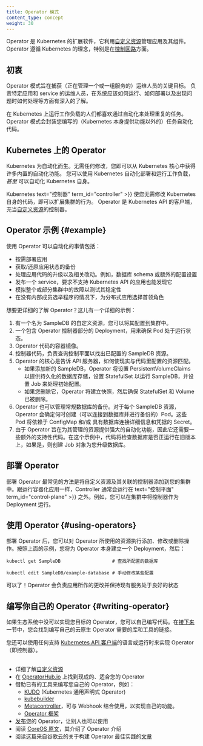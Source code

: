 ```yaml
---
title: Operator 模式
content_type: concept
weight: 30
---
```


<!--
---
title: Operator pattern
content_type: concept
weight: 30
---
-->

<!-- overview -->

<!--
Operators are software extensions to Kubernetes that make use of [custom
resources](/docs/concepts/extend-kubernetes/api-extension/custom-resources/)
to manage applications and their components. Operators follow
Kubernetes principles, notably the [control loop](/docs/concepts/#kubernetes-control-plane).
-->

Operator 是 Kubernetes 的扩展软件，它利用[自定义资源](/docs/concepts/extend-kubernetes/api-extension/custom-resources/)管理应用及其组件。
Operator 遵循 Kubernetes 的理念，特别是在[控制回路](/docs/concepts/#kubernetes-control-plane)方面。



<!-- body -->

<!--
## Motivation

The Operator pattern aims to capture the key aim of a human operator who
is managing a service or set of services. Human operators who look after
specific applications and services have deep knowledge of how the system
ought to behave, how to deploy it, and how to react if there are problems.

People who run workloads on Kubernetes often like to use automation to take
care of repeatable tasks. The Operator pattern captures how you can write
code to automate a task beyond what Kubernetes itself provides.
-->

## 初衷

Operator 模式旨在捕获（正在管理一个或一组服务的）运维人员的关键目标。
负责特定应用和 service 的运维人员，在系统应该如何运行、如何部署以及出现问题时如何处理等方面有深入的了解。

在 Kubernetes 上运行工作负载的人们都喜欢通过自动化来处理重复的任务。Operator 模式会封装您编写的（Kubernetes 本身提供功能以外的）任务自动化代码。

<!--
## Operators in Kubernetes

Kubernetes is designed for automation. Out of the box, you get lots of
built-in automation from the core of Kubernetes. You can use Kubernetes
to automate deploying and running workloads, *and* you can automate how
Kubernetes does that.

Kubernetes text="controllers" term_id="controller" >}}
concept lets you extend the cluster's behaviour without modifying the code
of Kubernetes itself.
Operators are clients of the Kubernetes API that act as controllers for
a [Custom Resource](/docs/concepts/api-extension/custom-resources/).
-->

## Kubernetes 上的 Operator

Kubernetes 为自动化而生。无需任何修改，您即可以从 Kubernetes 核心中获得许多内置的自动化功能。
您可以使用 Kubernetes 自动化部署和运行工作负载， *甚至* 可以自动化 Kubernetes 自身。

Kubernetes  text="控制器" term_id="controller" >}} 使您无需修改 Kubernetes 自身的代码，即可以扩展集群的行为。
Operator 是 Kubernetes API 的客户端，充当[自定义资源](/docs/concepts/api-extension/custom-resources/)的控制器。

<!--
## An example Operator {#example}

Some of the things that you can use an operator to automate include:

* deploying an application on demand
* taking and restoring backups of that application's state
* handling upgrades of the application code alongside related changes such
  as database schemas or extra configuration settings
* publishing a Service to applications that don't support Kubernetes APIs to
  discover them
* simulating failure in all or part of your cluster to test its resilience
* choosing a leader for a distributed application without an internal
  member election process
-->

## Operator 示例 {#example}

使用 Operator 可以自动化的事情包括：

* 按需部署应用
* 获取/还原应用状态的备份
* 处理应用代码的升级以及相关改动。例如，数据库 schema 或额外的配置设置
* 发布一个 service，要求不支持 Kubernetes API 的应用也能发现它
* 模拟整个或部分集群中的故障以测试其稳定性
* 在没有内部成员选举程序的情况下，为分布式应用选择首领角色

<!--
What might an Operator look like in more detail? Here's an example in more
detail:

1. A custom resource named SampleDB, that you can configure into the cluster.
2. A Deployment that makes sure a Pod is running that contains the
   controller part of the operator.
3. A container image of the operator code.
4. Controller code that queries the control plane to find out what SampleDB
   resources are configured.
5. The core of the Operator is code to tell the API server how to make
   reality match the configured resources.
   * If you add a new SampleDB, the operator sets up PersistentVolumeClaims
     to provide durable database storage, a StatefulSet to run SampleDB and
     a Job to handle initial configuration.
   * If you delete it, the Operator takes a snapshot, then makes sure that
     the StatefulSet and Volumes are also removed.
6. The operator also manages regular database backups. For each SampleDB
   resource, the operator determines when to create a Pod that can connect
   to the database and take backups. These Pods would rely on a ConfigMap
   and / or a Secret that has database connection details and credentials.
7. Because the Operator aims to provide robust automation for the resource
   it manages, there would be additional supporting code. For this example,
   code checks to see if the database is running an old version and, if so,
   creates Job objects that upgrade it for you.
-->

想要更详细的了解 Operator？这儿有一个详细的示例：

1. 有一个名为 SampleDB 的自定义资源，您可以将其配置到集群中。
2. 一个包含 Operator 控制器部分的 Deployment，用来确保 Pod 处于运行状态。
3. Operator 代码的容器镜像。
4. 控制器代码，负责查询控制平面以找出已配置的 SampleDB 资源。
5. Operator 的核心是告诉 API 服务器，如何使现实与代码里配置的资源匹配。
   * 如果添加新的 SampleDB，Operator 将设置 PersistentVolumeClaims 以提供持久化的数据库存储，设置 StatefulSet 以运行 SampleDB，并设置 Job 来处理初始配置。
   * 如果您删除它，Operator 将建立快照，然后确保 StatefulSet 和 Volume 已被删除。
6. Operator 也可以管理常规数据库的备份。对于每个 SampleDB 资源，Operator 会确定何时创建（可以连接到数据库并进行备份的）Pod。这些 Pod 将依赖于 ConfigMap 和/或 具有数据库连接详细信息和凭据的 Secret。
7. 由于 Operator 旨在为其管理的资源提供强大的自动化功能，因此它还需要一些额外的支持性代码。在这个示例中，代码将检查数据库是否正运行在旧版本上，如果是，则创建 Job 对象为您升级数据库。

<!--
## Deploying Operators

The most common way to deploy an Operator is to add the
Custom Resource Definition and its associated Controller to your cluster.
The Controller will normally run outside of the
 text="control plane" term_id="control-plane" >}},
much as you would run any containerized application.
For example, you can run the controller in your cluster as a Deployment.
-->

## 部署 Operator

部署 Operator 最常见的方法是将自定义资源及其关联的控制器添加到您的集群中。跟运行容器化应用一样，Controller 通常会运行在  text="控制平面" term_id="control-plane" >}} 之外。例如，您可以在集群中将控制器作为 Deployment 运行。

<!--
## Using an Operator {#using-operators}

Once you have an Operator deployed, you'd use it by adding, modifying or
deleting the kind of resource that the Operator uses. Following the above
example, you would set up a Deployment for the Operator itself, and then:

```shell
kubectl get SampleDB                   # find configured databases

kubectl edit SampleDB/example-database # manually change some settings
```
-->

## 使用 Operator {#using-operators}

部署 Operator 后，您可以对 Operator 所使用的资源执行添加、修改或删除操作。按照上面的示例，您将为 Operator 本身建立一个 Deployment，然后：

```shell
kubectl get SampleDB                   # 查找所配置的数据库

kubectl edit SampleDB/example-database # 手动修改某些配置
```

<!--
&hellip;and that's it! The Operator will take care of applying the changes as well as keeping the existing service in good shape.

## Writing your own Operator {#writing-operator}
-->

可以了！Operator 会负责应用所作的更改并保持现有服务处于良好的状态

## 编写你自己的 Operator {#writing-operator}

<!--
If there isn't an Operator in the ecosystem that implements the behavior you
want, you can code your own. In [What's next](#what-s-next) you'll find a few
links to libraries and tools you can use to write your own cloud native
Operator.

You also implement an Operator (that is, a Controller) using any language / runtime
that can act as a [client for the Kubernetes API](/docs/reference/using-api/client-libraries/).
-->

如果生态系统中没可以实现您目标的 Operator，您可以自己编写代码。在[接下来](#what-s-next)一节中，您会找到编写自己的云原生 Operator 需要的库和工具的链接。

您还可以使用任何支持 [Kubernetes API 客户端](/docs/reference/using-api/client-libraries/)的语言或运行时来实现 Operator（即控制器）。



## 


<!--
* Learn more about [Custom Resources](/docs/concepts/extend-kubernetes/api-extension/custom-resources/)
* Find ready-made operators on [OperatorHub.io](https://operatorhub.io/) to suit your use case
* Use existing tools to write your own operator, eg:
  * using [KUDO](https://kudo.dev/) (Kubernetes Universal Declarative Operator)
  * using [kubebuilder](https://book.kubebuilder.io/)
  * using [Metacontroller](https://metacontroller.app/) along with WebHooks that
    you implement yourself
  * using the [Operator Framework](https://github.com/operator-framework/getting-started)
* [Publish](https://operatorhub.io/) your operator for other people to use
* Read [CoreOS' original article](https://coreos.com/blog/introducing-operators.html) that introduced the Operator pattern
* Read an [article](https://cloud.google.com/blog/products/containers-kubernetes/best-practices-for-building-kubernetes-operators-and-stateful-apps) from Google Cloud about best practices for building Operators
-->

* 详细了解[自定义资源](/docs/concepts/extend-kubernetes/api-extension/custom-resources/)
* 在 [OperatorHub.io](https://operatorhub.io/) 上找到现成的、适合您的 Operator
* 借助已有的工具来编写您自己的 Operator，例如：
  * [KUDO](https://kudo.dev/) (Kubernetes 通用声明式 Operator)
  * [kubebuilder](https://book.kubebuilder.io/)
  * [Metacontroller](https://metacontroller.app/)，可与 Webhook 结合使用，以实现自己的功能。
  * [Operator 框架](https://github.com/operator-framework/getting-started)
* [发布](https://operatorhub.io/)您的 Operator，让别人也可以使用
* 阅读 [CoreOS 原文](https://coreos.com/blog/introducing-operators.html)，其介绍了 Operator 介绍
* 阅读这篇来自谷歌云的关于构建 Operator 最佳实践的[文章](https://cloud.google.com/blog/products/containers-kubernetes/best-practices-for-building-kubernetes-operators-and-stateful-apps)


